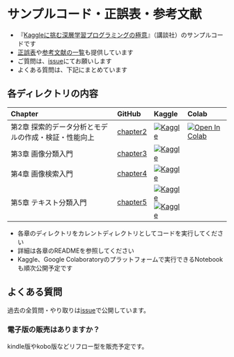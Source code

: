 # サンプルコード・正誤表・参考文献

- 『[Kaggleに挑む深層学習プログラミングの極意](https://www.kspub.co.jp/book/detail/5305133.html)』（講談社）のサンプルコードです
- [正誤表](errata.md)や[参考文献の一覧](references.md)も提供しています
- ご質問は、[issue](https://github.com/smly/kaggle-book-gokui/issues)にてお願いします
- よくある質問は、下記にまとめています

## 各ディレクトリの内容

| Chapter | GitHub | Kaggle | Colab |
|:---|:---|:---|:---|
| 第2章 探索的データ分析とモデルの作成・検証・性能向上 | [chapter2](./chapter2/) | [![Kaggle](https://kaggle.com/static/images/open-in-kaggle.svg)](https://www.kaggle.com/sishihara/kaggle-book-gokui-chapter2) | [![Open In Colab](https://colab.research.google.com/assets/colab-badge.svg)](https://colab.research.google.com/drive/1NSYXOASa3YjaL47A_aBKr_qhC2vNkyau?usp=sharing) |
| 第3章 画像分類入門 | [chapter3](./chapter3/) | [![Kaggle](https://kaggle.com/static/images/open-in-kaggle.svg)](https://www.kaggle.com/code/takiba/kaggle-book-gokui-chapter3-dryrun) | |
| 第4章 画像検索入門 | [chapter4](./chapter4/) | [![Kaggle](https://kaggle.com/static/images/open-in-kaggle.svg)](https://www.kaggle.com/code/confirm/13-kaggle-gld21-inference-gldv2clean-py) | |
| 第5章 テキスト分類入門 | [chapter5](./chapter5/)|  [![Kaggle](https://kaggle.com/static/images/open-in-kaggle.svg)](https://www.kaggle.com/code/flowlight/kaggle-book-gokui-chapter5-lightgbm) <br> [![Kaggle](https://kaggle.com/static/images/open-in-kaggle.svg)](https://www.kaggle.com/code/flowlight/kaggle-book-gokui-chapter5-bert-dryrun) | |

- 各章のディレクトリをカレントディレクトリとしてコードを実行してください
- 詳細は各章のREADMEを参照してください
- Kaggle、Google Colaboratoryのプラットフォームで実行できるNotebookも順次公開予定です

## よくある質問

過去の全質問・やり取りは[issue](https://github.com/smly/kaggle-book-gokui/issues)で公開しています。

### 電子版の販売はありますか？

kindle版やkobo版などリフロー型を販売予定です。
